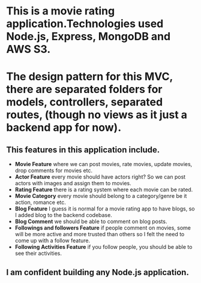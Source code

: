 # This is a movie rating application.Technologies used Node.js, Express, MongoDB and AWS S3.

# The design pattern for this MVC, there are separated folders for models, controllers, separated routes, (though no views as it just a backend app for now).

## This features in this application include.

- **Movie Feature** where we can post movies, rate movies, update movies, drop comments for movies etc.
- **Actor Feature** every movie should have actors right? So we can post actors with images and assign them to movies.
- **Rating Feature** there is a rating system where each movie can be rated.
- **Movie Category** every movie should belong to a category/genre be it action, romance etc.
- **Blog Feature** I guess it is normal for a movie rating app to have blogs, so I added blog to the backend codebase.
- **Blog Comment** we should be able to comment on blog posts.
- **Followings and followers Feature** if people comment on movies, some will be more active and more trusted than others so I felt the need to come up with a follow feature.
- **Following Activities Feature** if you follow people, you should be able to see their activities.

## I am confident building any Node.js application.

